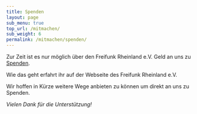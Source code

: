 ```yaml
---
title: Spenden
layout: page
sub_menu: true
top_url: /mitmachen/
sub_weight: 6
permalink: /mitmachen/spenden/
---
```


Zur Zeit ist es nur möglich über den Freifunk Rheinland e.V. Geld an uns zu [Spenden](https://freifunk-rheinland.net/mitmachen/spenden).

Wie das geht erfahrt ihr auf der Webseite des Freifunk Rheinland e.V.

Wir hoffen in Kürze weitere Wege anbieten zu können um direkt an uns zu Spenden.



*Vielen Dank für die Unterstützung!*

